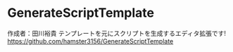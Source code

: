 # GenerateScriptTemplate
作成者：田川裕貴
テンプレートを元にスクリプトを生成するエディタ拡張です!　https://github.com/hamster3156/GenerateScriptTemplate
